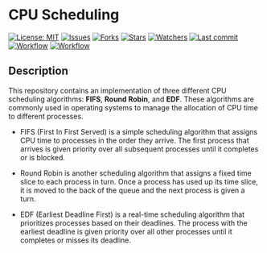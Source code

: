 # CPU Scheduling

[![License: MIT](https://img.shields.io/github/license/ILoveBacteria/cpu-scheduling)](https://github.com/ILoveBacteria/cpu-scheduling/blob/master/LICENSE)
[![Issues](https://img.shields.io/github/issues/ILoveBacteria/cpu-scheduling)](https://github.com/ILoveBacteria/cpu-scheduling/issues)
[![Forks](https://img.shields.io/github/forks/ILoveBacteria/cpu-scheduling)](https://github.com/ILoveBacteria/cpu-scheduling/network/members)
[![Stars](https://img.shields.io/github/stars/ILoveBacteria/cpu-scheduling)]()
[![Watchers](https://img.shields.io/github/watchers/ILoveBacteria/cpu-scheduling)]()
[![Last commit](https://img.shields.io/github/last-commit/ILoveBacteria/cpu-scheduling)](https://github.com/ILoveBacteria/cpu-scheduling/commits/master)
[![Workflow](https://img.shields.io/github/actions/workflow/status/ILoveBacteria/cpu-scheduling/test.yml?label=test)](https://img.shields.io/github/actions/workflow/status/ILoveBacteria/cpu-scheduling/test.yml?label=test)
[![Workflow](https://img.shields.io/github/pipenv/locked/python-version/ILoveBacteria/cpu-scheduling)](https://img.shields.io/github/pipenv/locked/python-version/ILoveBacteria/cpu-scheduling)


## Description

This repository contains an implementation of three different CPU scheduling algorithms: **FIFS**, **Round Robin**, 
and **EDF**. These algorithms are commonly used in operating systems to manage the allocation of CPU time to 
different processes. 

- FIFS (First In First Served) is a simple scheduling algorithm that assigns CPU time to processes in the order they 
arrive. The first process that arrives is given priority over all subsequent processes until it completes or is blocked.

- Round Robin is another scheduling algorithm that assigns a fixed time slice to each process in turn. Once a process 
has used up its time slice, it is moved to the back of the queue and the next process is given a turn.

- EDF (Earliest Deadline First) is a real-time scheduling algorithm that prioritizes processes based on their deadlines. 
The process with the earliest deadline is given priority over all other processes until it completes or misses its deadline.

